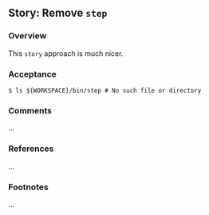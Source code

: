 ## Story: Remove `step`

### Overview

This `story` approach is much nicer.

### Acceptance

```shell
$ ls ${WORKSPACE}/bin/step # No such file or directory
```



### Comments

...

### References

...

### Footnotes

...

